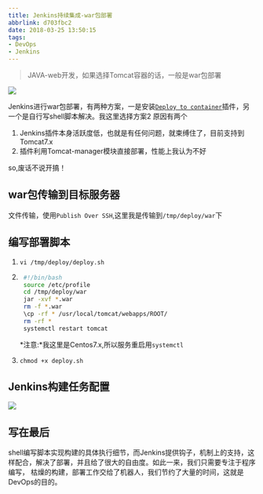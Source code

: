 ```yaml
---
title: Jenkins持续集成-war包部署
abbrlink: d703fbc2
date: 2018-03-25 13:50:15
tags:
- DevOps
- Jenkins
---
```

> JAVA-web开发，如果选择Tomcat容器的话，一般是war包部署

![](http://or0g12e5e.bkt.clouddn.com/blog/2018-03-25-061434.jpg)

Jenkins进行war包部署，有两种方案，一是安装[`Deploy to container`](https://plugins.jenkins.io/deploy)插件，另一个是自行写shell脚本解决。我这里选择方案2
原因有两个
1. Jenkins插件本身活跃度低，也就是有任何问题，就束缚住了，目前支持到Tomcat7.x
2. 插件利用Tomcat-manager模块直接部署，性能上我认为不好

so,废话不说开搞！

## war包传输到目标服务器

文件传输，使用`Publish Over SSH`,这里我是传输到`/tmp/deploy/war`下

## 编写部署脚本

1. `vi /tmp/deploy/deploy.sh`

2. ```bash
    #!/bin/bash
    source /etc/profile
    cd /tmp/deploy/war
    jar -xvf *.war
    rm -f *.war
    \cp -rf * /usr/local/tomcat/webapps/ROOT/
    rm -rf *
    systemctl restart tomcat

    ```
    *注意:*我这里是Centos7.x,所以服务重启用`systemctl`

3. `chmod +x deploy.sh`


## Jenkins构建任务配置

![](http://or0g12e5e.bkt.clouddn.com/blog/2018-03-25-060405.png)

## 写在最后
shell编写脚本实现构建的具体执行细节，而Jenkins提供钩子，机制上的支持，这样配合，解决了部署，并且给了很大的自由度。如此一来，我们只需要专注于程序编写，
枯燥的构建，部署工作交给了机器人，我们节约了大量的时间，这就是DevOps的目的。

